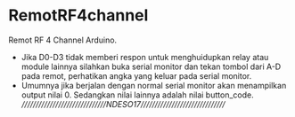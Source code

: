 # RemotRF4channel
Remot RF 4 Channel Arduino.
- Jika D0-D3 tidak memberi respon untuk menghuidupkan relay atau module lainnya silahkan buka serial monitor dan tekan tombol dari A-D pada remot, perhatikan angka yang keluar pada serial monitor.
- Umumnya jika berjalan dengan normal serial monitor akan menampilkan output nilai 0. Sedangkan nilai lainnya adalah nilai button_code.
_//////////////////////////////NDESO17//////////////////////////////_
